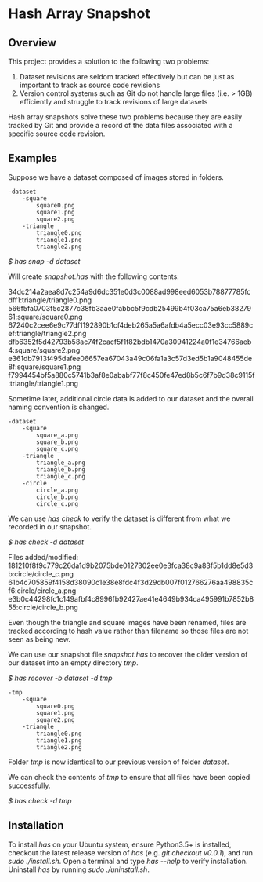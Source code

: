 # Hash Array Snapshot
## Overview
This project provides a solution to the following two problems:
1. Dataset revisions are seldom tracked effectively but can be just as important to track as source code revisions
2. Version control systems such as Git do not handle large files (i.e. > 1GB) efficiently and struggle to track revisions of large datasets

Hash array snapshots solve these two problems because they are easily tracked by Git and provide a record of the data files associated with a specific source code revision.

## Examples
Suppose we have a dataset composed of images stored in folders.

    -dataset
        -square
            square0.png
            square1.png
            square2.png
        -triangle
            triangle0.png
            triangle1.png
            triangle2.png

*$ has snap -d dataset*

Will create *snapshot.has* with the following contents:

34dc214a2aea8d7c254a9d6dc351e0d3c0088ad998eed6053b78877785fcdff1:triangle/triangle0.png
566f5fa0703f5c2877c38fb3aae0fabbc5f9cdb25499b4f03ca75a6eb3827961:square/square0.png
67240c2cee6e9c77df1192890b1cf4deb265a5a6afdb4a5ecc03e93cc5889cef:triangle/triangle2.png
dfb6352f5d42793b58ac74f2cacf5f1f82bdb1470a30941224a0f1e34766aeb4:square/square2.png
e361db7913f495dafee06657ea67043a49c06fa1a3c57d3ed5b1a9048455de8f:square/square1.png
f7994454bf5a880c5741b3af8e0ababf77f8c450fe47ed8b5c6f7b9d38c9115f:triangle/triangle1.png

Sometime later, additional circle data is added to our dataset and the overall naming convention is changed.

    -dataset
        -square
            square_a.png
            square_b.png
            square_c.png
        -triangle
            triangle_a.png
            triangle_b.png
            triangle_c.png
        -circle
            circle_a.png
            circle_b.png
            circle_c.png

We can use *has check* to verify the dataset is different from what we recorded in our snapshot.

*$ has check -d dataset*

Files added/modified:  
181210f8f9c779c26da1d9b2075bde0127302ee0e3fca38c9a83f5b1dd8e5d3b:circle/circle_c.png
61b4c705859f4158d38090c1e38e8fdc4f3d29db007f012766276aa498835cf6:circle/circle_a.png
e3b0c44298fc1c149afbf4c8996fb92427ae41e4649b934ca495991b7852b855:circle/circle_b.png

Even though the triangle and square images have been renamed, files are tracked according to hash value rather than filename so those files are not seen as being new.

We can use our snapshot file *snapshot.has* to recover the older version of our dataset into an empty directory *tmp*.

*$ has recover -b dataset -d tmp*

    -tmp
        -square
            square0.png
            square1.png
            square2.png
        -triangle
            triangle0.png
            triangle1.png
            triangle2.png

Folder *tmp* is now identical to our previous version of folder *dataset*.

We can check the contents of *tmp* to ensure that all files have been copied successfully.

*$ has check -d tmp*

## Installation
To install *has* on your Ubuntu system, ensure Python3.5+ is installed, checkout the latest release version of *has* (e.g. *git checkout v0.0.1*), and run *sudo ./install.sh*. Open a terminal and type *has --help* to verify installation. Uninstall *has* by running *sudo ./uninstall.sh*.